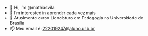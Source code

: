 - 👋 Hi, I’m @mathiasvila
- 👀 I’m interested in aprender cada vez mais
- 🌱 Atualmente curso Lienciatura em Pedagogia na Universidade de Brasília
- 📫  Meu email é: 222019247@aluno.unb.br
